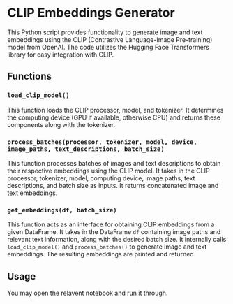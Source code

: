 # CLIP Embeddings Generator

This Python script provides functionality to generate image and text embeddings using the CLIP (Contrastive Language-Image Pre-training) model from OpenAI. The code utilizes the Hugging Face Transformers library for easy integration with CLIP.

## Functions

### `load_clip_model()`

This function loads the CLIP processor, model, and tokenizer. It determines the computing device (GPU if available, otherwise CPU) and returns these components along with the tokenizer.

### `process_batches(processor, tokenizer, model, device, image_paths, text_descriptions, batch_size)`

This function processes batches of images and text descriptions to obtain their respective embeddings using the CLIP model. It takes in the CLIP processor, tokenizer, model, computing device, image paths, text descriptions, and batch size as inputs. It returns concatenated image and text embeddings.

### `get_embeddings(df, batch_size)`

This function acts as an interface for obtaining CLIP embeddings from a given DataFrame. It takes in the DataFrame `df` containing image paths and relevant text information, along with the desired batch size. It internally calls `load_clip_model()` and `process_batches()` to generate image and text embeddings. The resulting embeddings are printed and returned.

## Usage
You may open the relavent notebook and run it through. 
